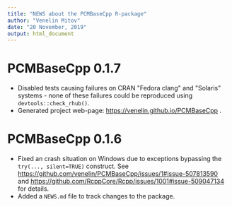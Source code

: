 ```yaml
---
title: "NEWS about the PCMBaseCpp R-package"
author: "Venelin Mitov"
date: "20 November, 2019"
output: html_document
---
```


# PCMBaseCpp 0.1.7

* Disabled tests causing failures on CRAN "Fedora clang" and "Solaris" systems - none of these failures could be reproduced using `devtools::check_rhub()`.
* Generated project web-page: https://venelin.github.io/PCMBaseCpp .

# PCMBaseCpp 0.1.6

* Fixed an crash situation on Windows due to exceptions bypassing the 
`try(..., silent=TRUE)` construct. See
https://github.com/venelin/PCMBaseCpp/issues/1#issue-507813590 and 
https://github.com/RcppCore/Rcpp/issues/1001#issue-509047134 for details.
* Added a `NEWS.md` file to track changes to the package.
